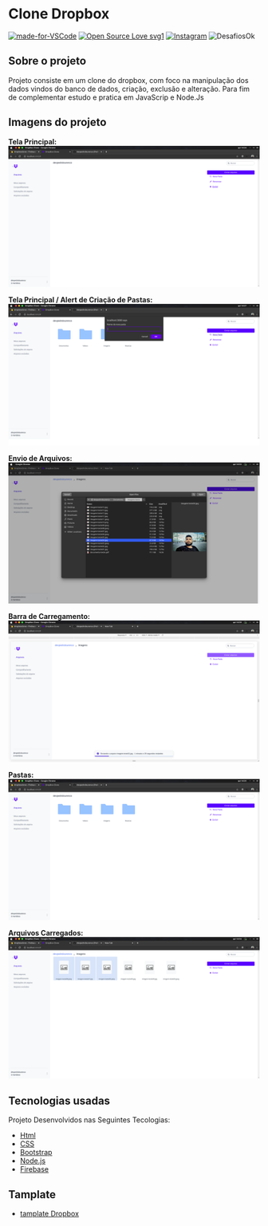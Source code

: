 # Clone Dropbox
 
[![made-for-VSCode](https://img.shields.io/badge/Made%20for-VSCode-1f425f.svg)](https://code.visualstudio.com/)
[![Open Source Love svg1](https://badges.frapsoft.com/os/v1/open-source.svg?v=103)](https://opensource.org/)
[![Instagram](https://img.shields.io/badge/Instagram-%40devpedrolourenco-orange)](https://www.instagram.com/devpedrolourenco/)
![DesafiosOk](https://img.shields.io/badge/desafios-OK-blueviolet%22)

## Sobre o projeto

Projeto consiste em um clone do dropbox, com foco na manipulação dos dados vindos do banco de dados, criação, exclusão e alteração. Para fim de complementar estudo e pratica em JavaScrip e Node.Js

## Imagens do projeto

**Tela Principal:**
<img src="/docs/img/home-dropbox-clone.png">

**Tela Principal / Alert de Criação de Pastas:**
<img src="/docs/img/criacao-pasta-dropbox-clone.png">

**Envio de Arquivos:**
<img src="/docs/img/abertura-de-documentos.png">

**Barra de Carregamento:**
<img src="/docs/img/barra-de-carregamento.png">

**Pastas:**
<img src="/docs/img/home-com-pastas.png">

**Arquivos Carregados:**
<img src="/docs/img/selecionando-varios-com-ctrl-ou-shift.png">



##  Tecnologias usadas
Projeto Desenvolvidos nas Seguintes Tecologias:


- [Html](https://www.w3schools.com/tags/default.asp)
- [CSS](https://www.w3schools.com/cssref/default.asp)
- [Bootstrap](https://getbootstrap.com/)
- [Node.js](https://nodejs.org/en/)
- [Firebase](https://firebase.google.com/)


## Tamplate
- [tamplate Dropbox](https://www.dropbox.com/)
